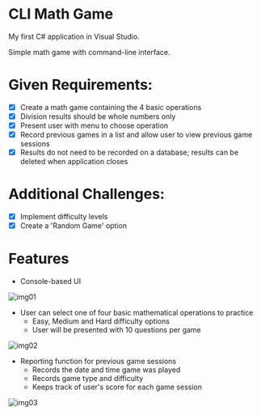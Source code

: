 # CLI Math Game
My first C# application in Visual Studio.

Simple math game with command-line interface.

# Given Requirements:
- [x] Create a math game containing the 4 basic operations
- [x] Division results should be whole numbers only
- [x] Present user with menu to choose operation
- [x] Record previous games in a list and allow user to view previous game sessions
- [x] Results do not need to be recorded on a database; results can be deleted when application closes

# Additional Challenges:
- [x] Implement difficulty levels
- [x] Create a 'Random Game' option

# Features
* Console-based UI

![img01](https://github.com/bheston1/MathGame/assets/111481356/131b215d-b153-48f3-9eaf-f3d98a747ec3)

* User can select one of four basic mathematical operations to practice
  - Easy, Medium and Hard difficulty options
  - User will be presented with 10 questions per game
 
![img02](https://github.com/bheston1/MathGame/assets/111481356/573491db-f21e-4c40-a731-6cefabb2613b)

* Reporting function for previous game sessions
  - Records the date and time game was played
  - Records game type and difficulty
  - Keeps track of user's score for each game session

![img03](https://github.com/bheston1/MathGame/assets/111481356/9308916a-d486-4d50-a043-6c2ab67c00a8)
